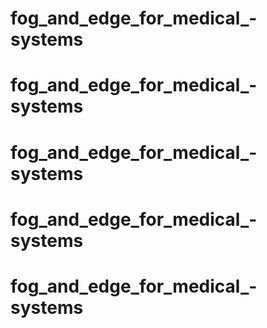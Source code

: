 # fog_and_edge_for_medical_-systems
# fog_and_edge_for_medical_-systems
# fog_and_edge_for_medical_-systems
# fog_and_edge_for_medical_-systems
# fog_and_edge_for_medical_-systems
